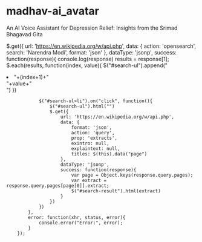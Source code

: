 # madhav-ai_avatar
An AI Voice Assistant for Depression Relief: Insights from the Srimad Bhagavad Gita



$.get({
            url: 'https://en.wikipedia.org/w/api.php',
            data: {
                action: 'opensearch',
                search: 'Narendra Modi',
                format: 'json'
            },
            dataType: 'jsonp',
            success: function(response){
                console.log(response)
                results = response[1];
                $.each(results, function(index, value){
                    $("#search-ul").append("<li data-page='"+value.replace(/ /g, "_")+"'><span class='index'>"+(index+1)+"</span><div class='result'>"+value+"</div></li>")
                })

                $("#search-ul>li").on("click", function(){
                    $("#search-ul").html("")
                    $.get({
                        url: 'https://en.wikipedia.org/w/api.php',
                        data: {
                            format: 'json',
                            action: 'query',
                            prop: 'extracts',
                            exintro: null,
                            explaintext: null,
                            titles: $(this).data("page")
                        },
                        dataType: 'jsonp',
                        success: function(response){
                            var page = Object.keys(response.query.pages);
                            var extract = response.query.pages[page[0]].extract;
                            $("#search-result").html(extract)
                        }
                    })          
                })
            },
            error: function(xhr, status, error){
                console.error("Error:", error);
            }
        });